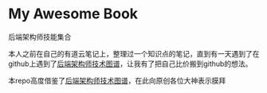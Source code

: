 # My Awesome Book

后端架构师技能集合

本人之前在自己的有道云笔记上，整理过一个知识点的笔记，直到有一天遇到了在github上遇到了[后端架构师技术图谱](https://github.com/xingshaocheng/architect-awesome)，让我有了把自己比价搬到github的想法。

本repo高度借鉴了[后端架构师技术图谱](https://github.com/xingshaocheng/architect-awesome)，在此向原创各位大神表示膜拜





